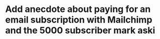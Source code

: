 # Add anecdote about paying for an email subscription with Mailchimp and the 5000 subscriber mark aski

